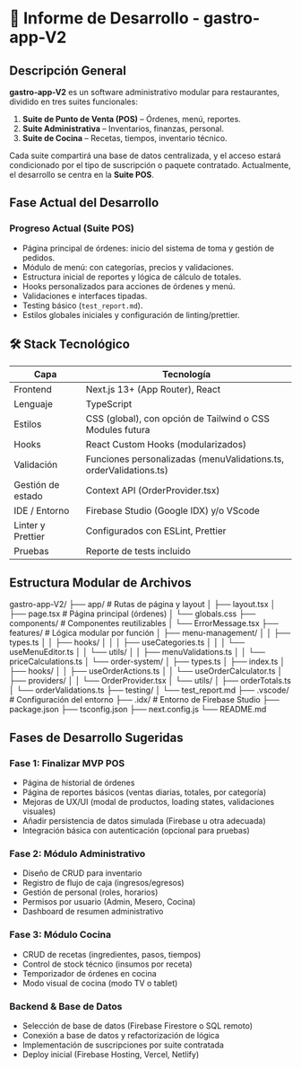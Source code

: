 # 🧾 Informe de Desarrollo - gastro-app-V2

## Descripción General
**gastro-app-V2** es un software administrativo modular para restaurantes, dividido en tres suites funcionales:
1. **Suite de Punto de Venta (POS)** – Órdenes, menú, reportes.
2. **Suite Administrativa** – Inventarios, finanzas, personal.
3. **Suite de Cocina** – Recetas, tiempos, inventario técnico.

Cada suite compartirá una base de datos centralizada, y el acceso estará condicionado por el tipo de suscripción o paquete contratado. Actualmente, el desarrollo se centra en la **Suite POS**.

## Fase Actual del Desarrollo

### Progreso Actual (Suite POS)
- Página principal de órdenes: inicio del sistema de toma y gestión de pedidos.
- Módulo de menú: con categorías, precios y validaciones.
- Estructura inicial de reportes y lógica de cálculo de totales.
- Hooks personalizados para acciones de órdenes y menú.
- Validaciones e interfaces tipadas.
- Testing básico (`test_report.md`).
- Estilos globales iniciales y configuración de linting/prettier.

## 🛠️ Stack Tecnológico

| Capa              | Tecnología                                                         |
|-------------------|--------------------------------------------------------------------|
| Frontend          | Next.js 13+ (App Router), React                                    |
| Lenguaje          | TypeScript                                                         |
| Estilos           | CSS (global), con opción de Tailwind o CSS Modules futura          |
| Hooks             | React Custom Hooks (modularizados)                                 |
| Validación        | Funciones personalizadas (menuValidations.ts, orderValidations.ts) |
| Gestión de estado | Context API (OrderProvider.tsx)                                    |
| IDE / Entorno     | Firebase Studio (Google IDX) y/o VScode                            |
| Linter y Prettier | Configurados con ESLint, Prettier                                  |
| Pruebas           | Reporte de tests incluido                                          |

## Estructura Modular de Archivos

gastro-app-V2/
    ├── app/                       # Rutas de página y layout
    │   ├── layout.tsx
    │   ├── page.tsx               # Página principal (órdenes)
    │   └── globals.css
    ├── components/                # Componentes reutilizables
    │   └── ErrorMessage.tsx
    ├── features/                  # Lógica modular por función
    │   ├── menu-management/
    │   │   ├── types.ts
    │   │   ├── hooks/
    │   │   │   ├── useCategories.ts
    │   │   │   └── useMenuEditor.ts
    │   │   └── utils/
    │   │       ├── menuValidations.ts
    │   │       └── priceCalculations.ts
    │   └── order-system/
    │       ├── types.ts
    │       ├── index.ts
    │       ├── hooks/
    │       │   ├── useOrderActions.ts
    │       │   └── useOrderCalculator.ts
    │       ├── providers/
    │       │   └── OrderProvider.tsx
    │       └── utils/
    │           ├── orderTotals.ts
    │           └── orderValidations.ts
    ├── testing/
    │   └── test_report.md
    ├── .vscode/                   # Configuración del entorno
    ├── .idx/                      # Entorno de Firebase Studio
    ├── package.json
    ├── tsconfig.json
    ├── next.config.js
    └── README.md


## Fases de Desarrollo Sugeridas

### Fase 1: Finalizar MVP POS
- Página de historial de órdenes
- Página de reportes básicos (ventas diarias, totales, por categoría)
- Mejoras de UX/UI (modal de productos, loading states, validaciones visuales)
- Añadir persistencia de datos simulada (Firebase u otra adecuada)
- Integración básica con autenticación (opcional para pruebas)

### Fase 2: Módulo Administrativo
- Diseño de CRUD para inventario
- Registro de flujo de caja (ingresos/egresos)
- Gestión de personal (roles, horarios)
- Permisos por usuario (Admin, Mesero, Cocina)
- Dashboard de resumen administrativo

### Fase 3: Módulo Cocina
- CRUD de recetas (ingredientes, pasos, tiempos)
- Control de stock técnico (insumos por receta)
- Temporizador de órdenes en cocina
- Modo visual de cocina (modo TV o tablet)

### Backend & Base de Datos
- Selección de base de datos (Firebase Firestore o SQL remoto)
- Conexión a base de datos y refactorización de lógica
- Implementación de suscripciones por suite contratada
- Deploy inicial (Firebase Hosting, Vercel, Netlify)
